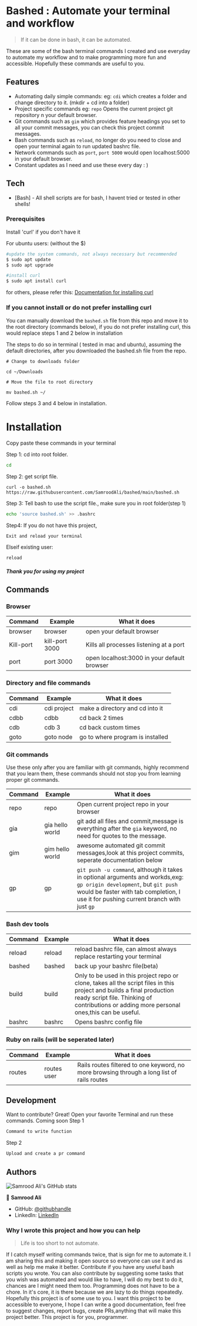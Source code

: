 # Bashed : Automate your terminal and workflow

> If it can be done in bash, it can be automated.

These are some of the bash terminal commands I created and use everyday to automate my workflow and to make programming more fun and accessible. Hopefully these commands are useful to you.
## Features

- Automating daily simple commands:
 eg: `cdi` which creates a folder and change directory to it. (mkdir + cd into a folder)
- Project specific commands
eg: `repo` Opens the current project git repository n your default browser.
- Git commands such as `gim` which provides feature headings you set to all your commit messages, you can check this project commit messages.
- Bash commands such as `reload`, no longer do you need to close and open your terminal again to run updated bashrc file.
- Network commands such as `port`, `port 5000` would open localhost:5000 in your default browser.
- Constant updates as I need and use these every day : )

## Tech
- [Bash] - All shell scripts are for bash, I havent tried or tested in other shells!

### Prerequisites

Install 'curl' if you don't have it


For ubuntu users:
(without the $)
```sh
#update the system commands, not always necessary but recommended
$ sudo apt update
$ sudo apt upgrade

#install curl
$ sudo apt install curl
```

for others, please refer this:
[Documentation for installing curl](https://help.ubidots.com/en/articles/2165289-learn-how-to-install-run-curl-on-windows-macosx-linux)


### If  you cannot install or do not prefer installing curl
You can manually download the `bashed.sh` file from this repo and move it to the root directory (commands below), if you do not prefer installing curl, this would replace steps 1 and 2 below in installation

The steps to do so in terminal ( tested in mac and ubuntu), assuming the default directories, after you downloaded the bashed.sh file from the repo.
```
# Change to downloads folder

cd ~/Downloads

# Move the file to root directory

mv bashed.sh ~/
```
Follow steps 3 and 4 below in installation.
# Installation
Copy paste these commands in your terminal

Step 1: cd into root folder.

```sh
cd
```
Step 2: get script file.

```
curl -o bashed.sh https://raw.githubusercontent.com/SamroodAli/bashed/main/bashed.sh
```


Step 3: Tell bash to use the script file., make sure you in root folder(step 1)

```sh
echo 'source bashed.sh' >> .bashrc
```
Step4:
If you do not have this project,

`Exit and reload your terminal`

Elseif existing user:
```sh
reload
```
##### Thank you for using my project
## Commands

### Browser
| Command |Example | What it does |
| ------ | ------ | ------ |
|browser | browser | open your default browser|
|Kill-port|kill-port 3000| Kills all processes listening at a port|
|port|port 3000| open localhost:3000 in your default browser|


### Directory and file commands
| Command |Example | What it does |
| ------ | ------ | ------ |
|cdi|cdi project|make a directory and cd into it|
|cdbb|cdbb|cd back 2 times|
|cdb|cdb 3|cd back custom times|
|goto|goto node|go to where program is installed|


### Git commands
Use these only after you are familiar with git commands, highly recommend that you learn them, these commands should not stop you from learning proper git commands.

| Command |Example | What it does |
| ------ | ------ | ------ |
|repo|repo|Open current project repo in your browser|
|gia|gia hello world|git add all files and commit,message is everything after the `gia` keyword, no need for quotes to the message. |
|gim|gim hello world|awesome automated git commit messages,look at this project commits, seperate documentation below |
|gp|gp|`git push -u command`, although it takes in optional arguments and workds,exg: `gp origin development`, but `git push` would be faster with tab completion, I use it for pushing current branch with just `gp`|


### Bash dev tools
| Command |Example | What it does |
| ------ | ------ | ------ |
|reload|reload|reload bashrc file, can almost always replace restarting your terminal|
|bashed|bashed|back up your bashrc file(beta)|
|build|build|Only to be used in this project repo or clone, takes all the script files in this project and builds a final production ready script file. Thinking of contributions or adding more personal ones,this can be useful.
|bashrc|bashrc|Opens bashrc config file|
### Ruby on rails (will be seperated later)
| Command |Example | What it does |
| ------ | ------ | ------ |
|routes|routes user|Rails routes filtered to one keyword, no more browsing through a long list of rails routes|
## Development
Want to contribute? Great!
Open your favorite Terminal and run these commands.
Coming soon
Step 1
```sh
Command to write function
```
Step 2
```sh
Upload and create a pr command
```

## Authors

![Samrood Ali's GitHub stats](https://github-readme-stats.vercel.app/api?username=SamroodAli&count_private=true&theme=dark&show_icons=true)

👤 **Samrood Ali**
- GitHub: [@githubhandle](https://github.com/SamroodAli)
- LinkedIn: [LinkedIn](https://www.linkedin.com/in/samrood-ali/)

### Why I wrote this project and how you can help
> Life is too short to not automate.

If I catch myself writing commands twice, that is sign for me to automate it.
I am sharing this and making it open source so everyone can use it and as well as help me make it better.
Contribute if you have any useful bash scripts you wrote. 
You can also contribute by suggesting some tasks that you wish was automated and would like to have, I will do my best to do it, chances are I might need them too.
Programming does not have to be a chore. In it's core, it is there because we are lazy to do things repeatedly. Hopefully this project is of some use to you.
I want this project to be accessible to everyone, I hope I can write a good documentation, feel free to suggest changes, report bugs, create PRs,anything that will make this project better. 
This project is for you, programmer.
